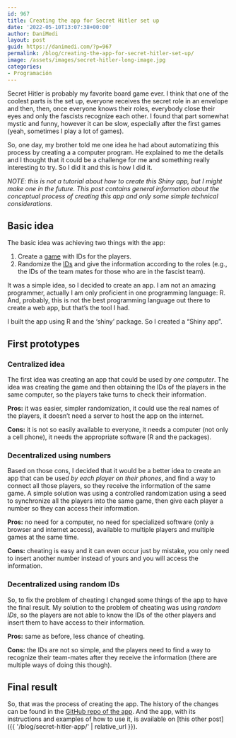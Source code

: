 ```yaml
---
id: 967
title: Creating the app for Secret Hitler set up
date: '2022-05-10T13:07:38+00:00'
author: DaniMedi
layout: post
guid: https://danimedi.com/?p=967
permalink: /blog/creating-the-app-for-secret-hitler-set-up/
image: /assets/images/secret-hitler-long-image.jpg
categories:
- Programación
---
```


Secret Hitler is probably my favorite board game ever. I think that one of the coolest parts is the set up, everyone receives the secret role in an envelope and then, then, once everyone knows their roles, everybody close their eyes and only the fascists recognize each other. I found that part somewhat mystic and funny, however it can be slow, especially after the first games (yeah, sometimes I play a lot of games).

So, one day, my brother told me one idea he had about automatizing this process by creating a a computer program. He explained to me the details and I thought that it could be a challenge for me and something really interesting to try. So I did it and this is how I did it.

*NOTE: this is not a tutorial about how to create this Shiny app, but I might make one in the future. This post contains general information about the conceptual process of creating this app and only some simple technical considerations.*

## Basic idea

The basic idea was achieving two things with the app:

1. Create a <span style="text-decoration: underline;">game</span> with IDs for the players.
2. Randomize the <span style="text-decoration: underline;">IDs</span> and give the information according to the roles (e.g., the IDs of the team mates for those who are in the fascist team).

It was a simple idea, so I decided to create an app. I am not an amazing programmer, actually I am only proficient in one programming language: R. And, probably, this is not the best programming language out there to create a web app, but that’s the tool I had.

I built the app using R and the ‘shiny’ package. So I created a “Shiny app”.

## First prototypes

### Centralized idea

The first idea was creating an app that could be used by *one computer*. The idea was creating the game and then obtaining the IDs of the players in the same computer, so the players take turns to check their information.

**Pros:** it was easier, simpler randomization, it could use the real names of the players, it doesn’t need a server to host the app on the internet.

**Cons:** it is not so easily available to everyone, it needs a computer (not only a cell phone), it needs the appropriate software (R and the packages).

### Decentralized using numbers

Based on those cons, I decided that it would be a better idea to create an app that can be used *by each player on their phones*, and find a way to connect all those players, so they receive the information of the same game. A simple solution was using a controlled randomization using a seed to synchronize all the players into the same game, then give each player a number so they can access their information.

**Pros:** no need for a computer, no need for specialized software (only a browser and internet access), available to multiple players and multiple games at the same time.

**Cons:** cheating is easy and it can even occur just by mistake, you only need to insert another number instead of yours and you will access the information.

### Decentralized using random IDs

So, to fix the problem of cheating I changed some things of the app to have the final result. My solution to the problem of cheating was using *random IDs*, so the players are not able to know the IDs of the other players and insert them to have access to their information.

**Pros:** same as before, less chance of cheating.

**Cons:** the IDs are not so simple, and the players need to find a way to recognize their team-mates after they receive the information (there are multiple ways of doing this though).

## Final result

So, that was the process of creating the app. The history of the changes can be found in the [GitHub repo of the app](https://github.com/danimedi/secret_hitler_game). And the app, with its instructions and examples of how to use it, is available on [this other post]({{ '/blog/secret-hitler-app/' | relative_url }}).
